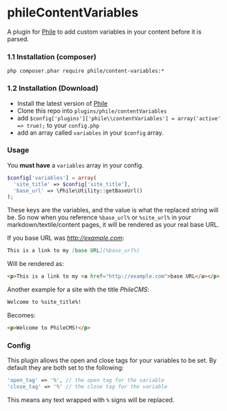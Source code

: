 phileContentVariables
=====================

A plugin for [Phile](https://github.com/PhileCMS/Phile) to add custom variables in your content before it is parsed.

### 1.1 Installation (composer)
```
php composer.phar require phile/content-variables:*
```

### 1.2 Installation (Download)

* Install the latest version of [Phile](https://github.com/PhileCMS/Phile)
* Clone this repo into `plugins/phile/contentVariables`
* add `$config['plugins']['phile\\contentVariables'] = array('active' => true);` to your `config.php`
* add an array called `variables` in your `$config` array.

### Usage

You **must have** a `variables` array in your config.

```php
$config['variables'] = array(
  'site_title' => $config['site_title'],
  'base_url' => \Phile\Utility::getBaseUrl()
);
```

These keys are the variables, and the value is what the replaced string will be. So now when you reference `%base_url%` or `%site_url%` in your markdown/textile/content pages, it will be rendered as your real base URL.

If you base URL was *http://example.com*:

```markdown
This is a link to my [base URL](%base_url%)
```

Will be rendered as:

```html
<p>This is a link to my <a href="http://example.com">base URL</a></p>
```

Another example for a site with the title *PhileCMS*:

```markdown
Welcome to %site_title%!
```

Becomes:

```html
<p>Welcome to PhileCMS!</p>
```


### Config

This plugin allows the open and close tags for your variables to be set. By default they are both set to the following:

```php
'open_tag' => '%', // the open tag for the variable
'close_tag' => '%' // the close tag for the variable
```

This means any text wrapped with `%` signs will be replaced.